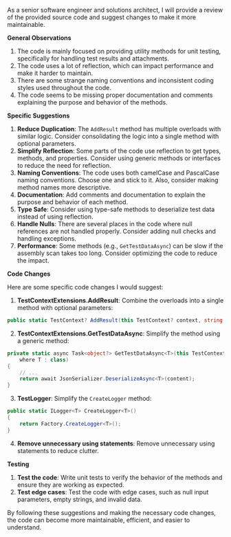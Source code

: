 As a senior software engineer and solutions architect, I will provide a review of the provided source code and suggest changes to make it more maintainable.

**General Observations**

1. The code is mainly focused on providing utility methods for unit testing, specifically for handling test results and attachments.
2. The code uses a lot of reflection, which can impact performance and make it harder to maintain.
3. There are some strange naming conventions and inconsistent coding styles used throughout the code.
4. The code seems to be missing proper documentation and comments explaining the purpose and behavior of the methods.

**Specific Suggestions**

1. **Reduce Duplication**: The `AddResult` method has multiple overloads with similar logic. Consider consolidating the logic into a single method with optional parameters.
2. **Simplify Reflection**: Some parts of the code use reflection to get types, methods, and properties. Consider using generic methods or interfaces to reduce the need for reflection.
3. **Naming Conventions**: The code uses both camelCase and PascalCase naming conventions. Choose one and stick to it. Also, consider making method names more descriptive.
4. **Documentation**: Add comments and documentation to explain the purpose and behavior of each method.
5. **Type Safe**: Consider using type-safe methods to deserialize test data instead of using reflection.
6. **Handle Nulls**: There are several places in the code where null references are not handled properly. Consider adding null checks and handling exceptions.
7. **Performance**: Some methods (e.g., `GetTestDataAsync`) can be slow if the assembly scan takes too long. Consider optimizing the code to reduce the impact.

**Code Changes**

Here are some specific code changes I would suggest:

1. **TestContextExtensions.AddResult**: Combine the overloads into a single method with optional parameters:

```csharp
public static TestContext? AddResult(this TestContext? context, string value = default, string fileName = default, out string outFile = null)
```

2. **TestContextExtensions.GetTestDataAsync**: Simplify the method using a generic method:

```csharp
private static async Task<object?> GetTestDataAsync<T>(this TestContext context, string target = null, IServiceProvider? serviceProvider = null)
    where T : class)
{
    // ...
    return await JsonSerializer.DeserializeAsync<T>(content);
}
```

3. **TestLogger**: Simplify the `CreateLogger` method:

```csharp
public static ILogger<T> CreateLogger<T>()
{
    return Factory.CreateLogger<T>();
}
```

4. **Remove unnecessary using statements**: Remove unnecessary using statements to reduce clutter.

**Testing**

1. **Test the code**: Write unit tests to verify the behavior of the methods and ensure they are working as expected.
2. **Test edge cases**: Test the code with edge cases, such as null input parameters, empty strings, and invalid data.

By following these suggestions and making the necessary code changes, the code can become more maintainable, efficient, and easier to understand.